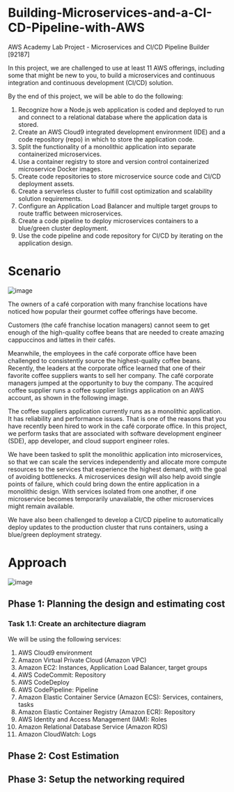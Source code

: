 # Building-Microservices-and-a-CI-CD-Pipeline-with-AWS
AWS Academy Lab Project - Microservices and CI/CD Pipeline Builder [92187]

In this project, we are challenged to use at least 11 AWS offerings, including some that might be new to you, to build a microservices and continuous integration and continuous development (CI/CD) solution. 

By the end of this project, we will be able to do the following:

1. Recognize how a Node.js web application is coded and deployed to run and connect to a relational database where the application data is stored.
2. Create an AWS Cloud9 integrated development environment (IDE) and a code repository (repo) in which to store the application code.
3. Split the functionality of a monolithic application into separate containerized microservices.
4. Use a container registry to store and version control containerized microservice Docker images.
5. Create code repositories to store microservice source code and CI/CD deployment assets.
6. Create a serverless cluster to fulfill cost optimization and scalability solution requirements.
7. Configure an Application Load Balancer and multiple target groups to route traffic between microservices.
8. Create a code pipeline to deploy microservices containers to a blue/green cluster deployment.
9. Use the code pipeline and code repository for CI/CD by iterating on the application design.

# Scenario

![image](https://github.com/user-attachments/assets/40f4279e-2198-46c8-b736-d01c425a0e20)

The owners of a café corporation with many franchise locations have noticed how popular their gourmet coffee offerings have become. 

Customers (the café franchise location managers) cannot seem to get enough of the high-quality coffee beans that are needed to create amazing cappuccinos and lattes in their cafés. 

Meanwhile, the employees in the café corporate office have been challenged to consistently source the highest-quality coffee beans. Recently, the leaders at the corporate office learned that one of their favorite coffee suppliers wants to sell her company. The café corporate managers jumped at the opportunity to buy the company. The acquired coffee supplier runs a coffee supplier listings application on an AWS account, as shown in the following image.

The coffee suppliers application currently runs as a monolithic application. It has reliability and performance issues. That is one of the reasons that you have recently been hired to work in the café corporate office. In this project, we perform tasks that are associated with software development engineer (SDE), app developer, and cloud support engineer roles.

We have been tasked to split the monolithic application into microservices, so that we can scale the services independently and allocate more compute resources to the services that experience the highest demand, with the goal of avoiding bottlenecks. A microservices design will also help avoid single points of failure, which could bring down the entire application in a monolithic design. With services isolated from one another, if one microservice becomes temporarily unavailable, the other microservices might remain available.

We have also been challenged to develop a CI/CD pipeline to automatically deploy updates to the production cluster that runs containers, using a blue/green deployment strategy. 

# Approach

![image](https://github.com/user-attachments/assets/e1b14fec-a9e0-4a60-afa8-5e27768883f0)

## Phase 1: Planning the design and estimating cost

### Task 1.1: Create an architecture diagram

We will be using the following services:
1. AWS Cloud9 environment
2. Amazon Virtual Private Cloud (Amazon VPC)
3. Amazon EC2: Instances, Application Load Balancer, target groups
4. AWS CodeCommit: Repository
5. AWS CodeDeploy
6. AWS CodePipeline: Pipeline
7. Amazon Elastic Container Service (Amazon ECS): Services, containers, tasks
8. Amazon Elastic Container Registry (Amazon ECR): Repository
9. AWS Identity and Access Management (IAM): Roles
10. Amazon Relational Database Service (Amazon RDS)
11. Amazon CloudWatch: Logs

## Phase 2: Cost Estimation

## Phase 3: Setup the networking required

